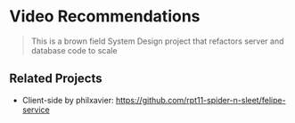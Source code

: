 # Video Recommendations

> This is a brown field System Design project that refactors server and database code to scale

## Related Projects

  - Client-side by philxavier: https://github.com/rpt11-spider-n-sleet/felipe-service
  
